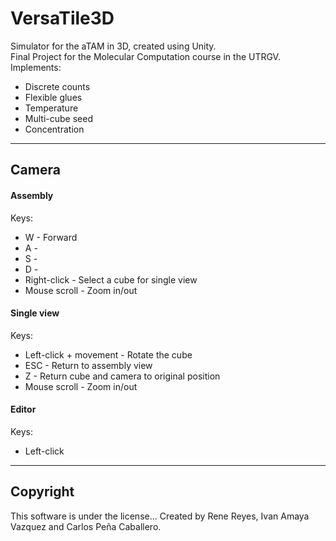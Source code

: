 # VersaTile3D

Simulator for the aTAM in 3D, created using Unity.  
Final Project for the Molecular Computation course in the UTRGV.  
Implements:

- Discrete counts
- Flexible glues
- Temperature
- Multi-cube seed
- Concentration

---
## Camera
#### Assembly
Keys:
- W - Forward
- A -
- S -
- D -
- Right-click - Select a cube for single view
- Mouse scroll - Zoom in/out

#### Single view
Keys:
- Left-click + movement - Rotate the cube
- ESC - Return to assembly view
- Z - Return cube and camera to original position
- Mouse scroll - Zoom in/out

#### Editor
Keys:
- Left-click

---
## Copyright
This software is under the license...
Created by Rene Reyes, Ivan Amaya Vazquez and Carlos Peña Caballero.
